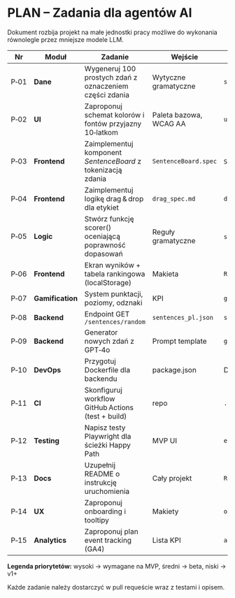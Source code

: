 # PLAN – Zadania dla agentów AI

Dokument rozbija projekt na małe jednostki pracy możliwe do wykonania równolegle przez mniejsze modele LLM.

| Nr   | Moduł            | Zadanie                                                      | Wejście                | Oczekiwane wyjście         | Priorytet |
| ---- | ---------------- | ------------------------------------------------------------ | ---------------------- | -------------------------- | --------- |
| P‑01 | **Dane**         | Wygeneruj 100 prostych zdań z oznaczeniem części zdania      | Wytyczne gramatyczne   | `sentences_pl.json`        | wysoki    |
| P‑02 | **UI**           | Zaproponuj schemat kolorów i fontów przyjazny 10‑latkom      | Paleta bazowa, WCAG AA | `ui_theme.json`            | średni    |
| P‑03 | **Frontend**     | Zaimplementuj komponent *SentenceBoard* z tokenizacją zdania | `SentenceBoard.spec`   | `SentenceBoard.js` + testy | wysoki    |
| P‑04 | **Frontend**     | Zaimplementuj logikę drag & drop dla etykiet                 | `drag_spec.md`         | `drag.js`                  | wysoki    |
| P‑05 | **Logic**        | Stwórz funkcję scorer() oceniającą poprawność dopasowań      | Reguły gramatyczne     | `scorer.js` + testy        | wysoki    |
| P‑06 | **Frontend**     | Ekran wyników + tabela rankingowa (localStorage)             | Makieta                | `ResultView.js`            | średni    |
| P‑07 | **Gamification** | System punktacji, poziomy, odznaki                           | KPI                    | `gamification.js`          | średni    |
| P‑08 | **Backend**      | Endpoint GET `/sentences/random`                             | `sentences_pl.json`    | `sentences.js`             | niski     |
| P‑09 | **Backend**      | Generator nowych zdań z GPT‑4o                               | Prompt template        | `generator.js`             | niski     |
| P‑10 | **DevOps**       | Przygotuj Dockerfile dla backendu                            | package.json           | Dockerfile                 | średni    |
| P‑11 | **CI**           | Skonfiguruj workflow GitHub Actions (test + build)           | repo                   | `.github/workflows/ci.yml` | średni    |
| P‑12 | **Testing**      | Napisz testy Playwright dla ścieżki Happy Path               | MVP UI                 | `e2e.spec.ts`              | średni    |
| P‑13 | **Docs**         | Uzupełnij README o instrukcję uruchomienia                   | Cały projekt           | `README.md`                | niski     |
| P‑14 | **UX**           | Zaproponuj onboarding i tooltipy                             | Makiety                | `onboarding.json`          | niski     |
| P‑15 | **Analytics**    | Zaproponuj plan event tracking (GA4)                         | Lista KPI              | `analytics_plan.md`        | niski     |

**Legenda priorytetów:** wysoki → wymagane na MVP, średni → beta, niski → v1+

Każde zadanie należy dostarczyć w pull requeście wraz z testami i opisem.
